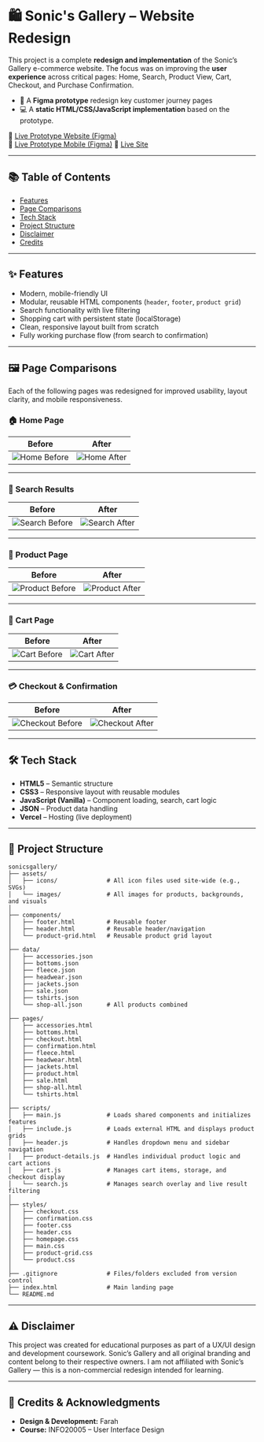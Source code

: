 # 🛍️ Sonic's Gallery – Website Redesign

This project is a complete **redesign and implementation** of the Sonic’s Gallery e-commerce website. The focus was on improving the **user experience** across critical pages: Home, Search, Product View, Cart, Checkout, and Purchase Confirmation.

- 🎨 A **Figma prototype** redesign key customer journey pages
- 💻 A **static HTML/CSS/JavaScript implementation** based on the prototype.

🔗 [Live Prototype Website (Figma)](https://www.figma.com/design/PmMLRoOLSrrUkKUcBj3qMq/INFO20003-A2---Webpage-Prototype?node-id=1-2&p=f&t=dCwRE4ABEs0J3CMq-0)  
🔗 [Live Prototype Mobile (Figma)](https://www.figma.com/design/9w2FMAjQW8cQMhCgFp82Sr/INFO20003-A2---Mobile-Prototype?t=dCwRE4ABEs0J3CMq-0)
🔗 [Live Site](https://sonicgallery.vercel.app)

---

## 📚 Table of Contents

- [Features](#-features)
- [Page Comparisons](#-page-comparisons)
- [Tech Stack](#-tech-stack)
- [Project Structure](#-project-structure)
- [Disclaimer](#-disclaimer)
- [Credits](#-credits)
  
---

## ✨ Features

- Modern, mobile-friendly UI
- Modular, reusable HTML components (`header`, `footer`, `product grid`)
- Search functionality with live filtering
- Shopping cart with persistent state (localStorage)
- Clean, responsive layout built from scratch
- Fully working purchase flow (from search to confirmation)

---

## 🖼 Page Comparisons

Each of the following pages was redesigned for improved usability, layout clarity, and mobile responsiveness.

### 🏠 Home Page

| Before | After |
|--------|-------|
| ![Home Before](https://via.placeholder.com/300x180?text=Home+Before) | ![Home After](https://via.placeholder.com/300x180?text=Home+After) |

---

### 🔎 Search Results

| Before | After |
|--------|-------|
| ![Search Before](https://via.placeholder.com/300x180?text=Search+Before) | ![Search After](https://via.placeholder.com/300x180?text=Search+After) |

---

### 📄 Product Page

| Before | After |
|--------|-------|
| ![Product Before](https://via.placeholder.com/300x180?text=Product+Before) | ![Product After](https://via.placeholder.com/300x180?text=Product+After) |

---

### 🛒 Cart Page

| Before | After |
|--------|-------|
| ![Cart Before](https://via.placeholder.com/300x180?text=Cart+Before) | ![Cart After](https://via.placeholder.com/300x180?text=Cart+After) |

---

### 💳 Checkout & Confirmation

| Before | After |
|--------|-------|
| ![Checkout Before](https://via.placeholder.com/300x180?text=Checkout+Before) | ![Checkout After](https://via.placeholder.com/300x180?text=Checkout+After) |

---

## 🛠 Tech Stack

- **HTML5** – Semantic structure  
- **CSS3** – Responsive layout with reusable modules  
- **JavaScript (Vanilla)** – Component loading, search, cart logic  
- **JSON** – Product data handling  
- **Vercel** – Hosting (live deployment)

---

## 📁 Project Structure

```
sonicsgallery/
├── assets/
│   ├── icons/              # All icon files used site-wide (e.g., SVGs)
│   └── images/             # All images for products, backgrounds, and visuals
│
├── components/
│   ├── footer.html         # Reusable footer
│   ├── header.html         # Reusable header/navigation
│   └── product-grid.html   # Reusable product grid layout
│
├── data/
│   ├── accessories.json
│   ├── bottoms.json
│   ├── fleece.json
│   ├── headwear.json
│   ├── jackets.json
│   ├── sale.json
│   ├── tshirts.json
│   └── shop-all.json       # All products combined
│
├── pages/
│   ├── accessories.html
│   ├── bottoms.html
│   ├── checkout.html
│   ├── confirmation.html
│   ├── fleece.html
│   ├── headwear.html
│   ├── jackets.html
│   ├── product.html
│   ├── sale.html
│   ├── shop-all.html
│   └── tshirts.html
│
├── scripts/
│   ├── main.js             # Loads shared components and initializes features
│   ├── include.js          # Loads external HTML and displays product grids
│   ├── header.js           # Handles dropdown menu and sidebar navigation
│   ├── product-details.js  # Handles individual product logic and cart actions
│   ├── cart.js             # Manages cart items, storage, and checkout display
│   └── search.js           # Manages search overlay and live result filtering
│
├── styles/
│   ├── checkout.css
│   ├── confirmation.css
│   ├── footer.css
│   ├── header.css
│   ├── homepage.css
│   ├── main.css
│   ├── product-grid.css
│   └── product.css
│
├── .gitignore              # Files/folders excluded from version control
├── index.html              # Main landing page
└── README.md
```

---

## ⚠️ Disclaimer

This project was created for educational purposes as part of a UX/UI design and development coursework.
Sonic’s Gallery and all original branding and content belong to their respective owners.
I am not affiliated with Sonic’s Gallery — this is a non-commercial redesign intended for learning.

---

## 🌟 Credits & Acknowledgments

- **Design & Development:** Farah  
- **Course:** INFO20005 – User Interface Design
